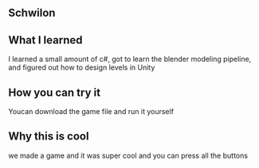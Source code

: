 ## Schwilon

## What I learned
I learned a small amount of c#, got to learn the blender modeling pipeline, and figured out how to design levels in Unity

## How you can try it
Youcan download the game file and run it yourself

## Why this is cool
we made a game and it was super cool and you can press all the buttons